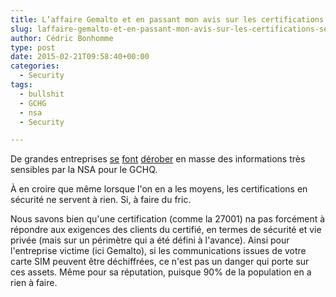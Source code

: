 ```yaml
---
title: L’affaire Gemalto et en passant mon avis sur les certifications sécurité
slug: laffaire-gemalto-et-en-passant-mon-avis-sur-les-certifications-securite
author: Cédric Bonhomme
type: post
date: 2015-02-21T09:58:40+00:00
categories:
  - Security
tags:
  - bullshit
  - GCHG
  - nsa
  - Security

---
```

De grandes entreprises [se][1] [font][2] [dérober][3] en masse des informations très
sensibles par la NSA pour le GCHQ.

À en croire que même lorsque l'on en a les moyens, les certifications en sécurité ne
servent à rien. Si, à faire du fric.

Nous savons bien qu'une certification (comme la 27001) na pas forcément à répondre aux
exigences des clients du certifié, en termes de sécurité et vie privée (mais sur un
périmètre qui a été défini à l'avance). Ainsi pour l'entreprise victime (ici Gemalto),
si les communications issues de votre carte SIM peuvent être déchiffrées, ce n'est pas
un danger qui porte sur ces assets. Même pour sa réputation, puisque 90% de la
population en a rien à faire.

 [1]: http://www.lemonde.fr/pixels/article/2015/02/20/la-nsa-et-le-gchq-ont-derobe-les-cles-de-cryptage-de-cartes-sim_4580159_4408996.html
 [2]: https://news.ycombinator.com/item?id=9076351
 [3]: http://yro.slashdot.org/story/15/02/19/2230243/how-nsa-spies-stole-the-keys-to-the-encryption-castle
